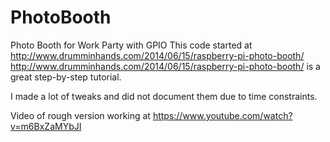 # PhotoBooth
Photo Booth for Work Party with GPIO
This code started at http://www.drumminhands.com/2014/06/15/raspberry-pi-photo-booth/ 
http://www.drumminhands.com/2014/06/15/raspberry-pi-photo-booth/ is a great step-by-step tutorial.

I made a lot of tweaks and did not document them due to time constraints.

Video of rough version working at https://www.youtube.com/watch?v=m6BxZaMYbJI 
